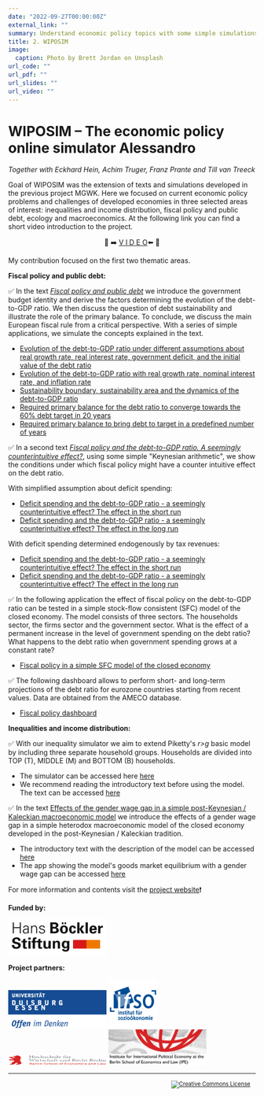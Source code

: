 ```yaml
---
date: "2022-09-27T00:00:00Z"
external_link: ""
summary: Understand economic policy topics with some simple simulations.
title: 2. WIPOSIM
image:
  caption: Photo by Brett Jordan on Unsplash
url_code: ""
url_pdf: ""
url_slides: ""
url_video: ""
---
```


# WIPOSIM – The economic policy online simulator Alessandro

*Together with Eckhard Hein, Achim Truger, Franz Prante and Till van Treeck*

Goal of WIPOSIM was the extension of texts and simulations developed in the previous project MGWK. Here we focused on current economic policy problems and challenges of developed economies in three selected areas of interest: inequalities and income distribution, fiscal policy and public debt, ecology and macroeconomics. At the following link you can find a short video introduction to the project.

<div align="center">

:movie_camera: :arrow_right: [V I D E O](https://www.youtube.com/watch?v=VrfVZIgQAtg&t=6s):arrow_left: :movie_camera:

</div>

My contribution focused on the first two thematic areas.

**Fiscal policy and public debt:**

:white_check_mark: In the text [*Fiscal policy and public debt*](https://wiposim-fiscalpolicy-course.netlify.app/) we introduce the government budget identity and derive the factors determining the evolution of the debt-to-GDP ratio. We then discuss the question of debt sustainability and illustrate the role of the primary balance. To conclude, we discuss the main European fiscal rule from a critical perspective. With a series of simple applications, we simulate the concepts explained in the text.

* [Evolution of the debt-to-GDP ratio under different assumptions about real growth rate, real interest rate, government deficit, and the initial value of the debt ratio](https://mgwk.shinyapps.io/debt_simulation_shiny_1/)  
* [Evolution of the debt-to-GDP ratio with real growth rate, nominal interest rate, and inflation rate](https://mgwk.shinyapps.io/debt_simulation_inflation/)  
* [Sustainability boundary, sustainability area and the dynamics of the debt-to-GDP ratio](https://mgwk.shinyapps.io/debt_simulation_shiny_sustainability/)   
* [Required primary balance for the debt ratio to converge towards the 60% debt target in 20 years](https://mgwk.shinyapps.io/debt_simulation_primary_balance_4/)
* [Required primary balance to bring debt to target in a predefined number of years](https://mgwk.shinyapps.io/debt_simulation_primary_balance_2/)
      
:white_check_mark: In a second text [*Fiscal policy and the debt-to-GDP ratio. A seemingly counterintuitive effect?*](https://wiposim-fiscalpolicy-course2.netlify.app/), using some simple "Keynesian arithmetic", we show the conditions under which fiscal policy might have a counter intuitive effect on the debt ratio.

With simplified assumption about deficit spending:

* [Deficit spending and the debt-to-GDP ratio - a seemingly counterintuitive effect? The effect in the short run](https://mgwk.shinyapps.io/course2_app1/)
* [Deficit spending and the debt-to-GDP ratio - a seemingly counterintuitive effect? The effect in the long run](https://mgwk.shinyapps.io/course2_app2/)

With deficit spending determined endogenously by tax revenues:

* [Deficit spending and the debt-to-GDP ratio - a seemingly counterintuitive effect? The effect in the short run](https://mgwk.shinyapps.io/course2_app3/)
* [Deficit spending and the debt-to-GDP ratio - a seemingly counterintuitive effect? The effect in the long run](https://mgwk.shinyapps.io/course2_app4/)

:white_check_mark: In the following application the effect of fiscal policy on the debt-to-GDP ratio can be tested in a simple stock-flow consistent (SFC) model of the closed economy. The model consists of three sectors. The households sector, the firms sector and the government sector. What is the effect of a permanent increase in the level of government spending on the debt ratio? What happens to the debt ratio when government spending grows at a constant rate?

- [Fiscal policy in a simple SFC model of the closed economy](https://mgwk.shinyapps.io/SIM_model_debt/)

:white_check_mark: The following dashboard allows to perform short- and long-term projections of the debt ratio for eurozone countries starting from recent values. Data are obtained from the AMECO database.

- [Fiscal policy dashboard](https://mgwk.shinyapps.io/dashboard/)

**Inequalities and income distribution:**

:white_check_mark: With our inequality simulator we aim to extend Piketty's *r>g* basic model by including three separate household groups. Households are divided into TOP (T), MIDDLE (M) and BOTTOM (B) households.
- The simulator can be accessed here [here](https://mgwk.shinyapps.io/distribution_piketty_households/)
- We recommend reading the introductory text before using the model. The text can be accessed [here](https://www.ifo.de/DocDL/forum1-15-focus4.pdf)
    
:white_check_mark: In the text [Effects of the gender wage gap in a simple post-Keynesian / Kaleckian macroeconomic model](https://wiposim-genderwagegap.netlify.app/) we introduce the effects of a gender wage gap in a simple heterodox macroeconomic model of the closed economy developed in the post-Keynesian / Kaleckian tradition.
- The introductory text with the description of the model can be accessed [here](https://wiposim-genderwagegap.netlify.app/)
- The app showing the model's goods market equilibrium with a gender wage gap can be accessed  [here](https://mgwk.shinyapps.io/wiposim_gender/)

For more information and contents visit the [project website](https://www.wiposim.de):exclamation:

**Funded by:**

<div class="row">
  <img src="hbs.png" width="200">
</div>

**Project partners:**

<div class="row">
    <img src="ude.png" width="200">
    <img src="ifso.png" width="100">
    <img src="hwr.png" width="200" height="20">
    <img src="ipe.jpg" width="200">
</div>

<hr>

<head>
<style> p.indent{ padding-right: 1em } </style>
</head>
<p style="font-size:80%;text-align:right" class="indent">
<a rel="license" href="http://creativecommons.org/licenses/by-nc-nd/4.0/">
<img alt="Creative Commons License" style="border-width:0" src="https://i.creativecommons.org/l/by-nc-nd/4.0/88x31.png" />
</a>
</p>

